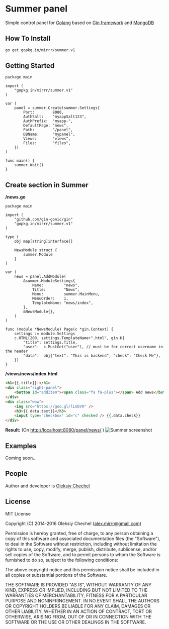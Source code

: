 # Summer panel
Simple control panel for [Golang](https://golang.org/) based on [Gin framework](https://gin-gonic.github.io/gin/) and [MongoDB](https://www.mongodb.com/)
    

## How To Install   
```bash
go get gopkg.in/mirrr/summer.v1
```


## Getting Started

```golang
package main

import (
    "gopkg.in/mirrr/summer.v1"
)

var (
    panel = summer.Create(summer.Settings{
        Port:        8080,
        AuthSalt:    "myappSalt123",
        AuthPrefix:  "myapp-",
        DefaultPage: "news",
        Path:        "/panel",
        DBName:      "mypanel",
        Views:       "views",
        Files:       "files",
    })
)

func main() {
    summer.Wait()
}

```
   

## Create section in Summer
 
**/news.go**   
   
```golang
package main

import (
    "github.com/gin-gonic/gin"
    "gopkg.in/mirrr/summer.v1"
)

type (
    obj map[string]interface{}

    NewsModule struct {
        summer.Module
    }
)

var (
    news = panel.AddModule(
        &summer.ModuleSettings{
            Name:         "news",
            Title:        "News",
            Menu:         summer.MainMenu,
            MenuOrder:    1,
            TemplateName: "news/index",
        },
        &NewsModule{},
    )
)

func (module *NewsModule) Page(c *gin.Context) {
    settings := module.Settings
    c.HTML(200, settings.TemplateName+".html", gin.H{
        "title": settings.Title,
        "user":  c.MustGet("user"), // must be for correct username in the header
        "data":  obj{"text": "This is backend", "check": "Check Me"},
    })
}
```
   
**/views/news/index.html**

```html
<h1>{{.title}}:</h1>
<div class="right-panel">
    <button id="addItem"><span class="fa fa-plus"></span> Add news</button>
</div>
<div class="wow">
    <img src="https://goo.gl/lLmbVR" />
    <h3>{{.data.text}}</h3>
    <input type="checkbox" id="c" checked /> {{.data.check}}
</div>
```
   
**Result:**
(On [http://localhost:8080/panel/news/](http://localhost:8080/panel/news/) )
![Summer screenshot](https://cloud.githubusercontent.com/assets/2770221/20869933/3a89113e-ba86-11e6-9a22-2967cb1eac05.png)

## Examples
Coming soon...
   
   
## People

Author and developer is [Oleksiy Chechel](https://github.com/mirrr)    
   


## License
   
MIT License   
   
Copyright (C) 2014-2016 Oleksiy Chechel (alex.mirrr@gmail.com)   
   
Permission is hereby granted, free of charge, to any person obtaining a copy of this software and associated documentation files (the "Software"), to deal in the Software without restriction, including without limitation the rights to use, copy, modify, merge, publish, distribute, sublicense, and/or sell copies of the Software, and to permit persons to whom the Software is furnished to do so, subject to the following conditions:   
   
The above copyright notice and this permission notice shall be included in all copies or substantial portions of the Software.   
   
THE SOFTWARE IS PROVIDED "AS IS", WITHOUT WARRANTY OF ANY KIND, EXPRESS OR IMPLIED, INCLUDING BUT NOT LIMITED TO THE WARRANTIES OF MERCHANTABILITY, FITNESS FOR A PARTICULAR PURPOSE AND NONINFRINGEMENT. IN NO EVENT SHALL THE AUTHORS OR COPYRIGHT HOLDERS BE LIABLE FOR ANY CLAIM, DAMAGES OR OTHER LIABILITY, WHETHER IN AN ACTION OF CONTRACT, TORT OR OTHERWISE, ARISING FROM, OUT OF OR IN CONNECTION WITH THE SOFTWARE OR THE USE OR OTHER DEALINGS IN THE SOFTWARE.
